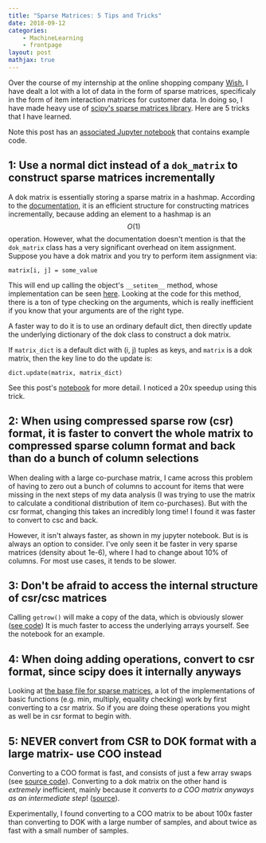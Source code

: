 ```yaml
---
title: "Sparse Matrices: 5 Tips and Tricks"
date: 2018-09-12
categories:
    - MachineLearning
    - frontpage
layout: post
mathjax: true
---
```


Over the course of my internship at the online shopping company [Wish](https://www.wish.com/), I have dealt a lot with a lot of data in the form of sparse matrices, specificaly in the form of item interaction matrices for customer data. In doing so, I have made heavy use of [scipy's sparse matrices library](https://docs.scipy.org/doc/scipy/reference/sparse.html).
Here are 5 tricks that I have learned.

Note this post has an [associated Jupyter notebook](https://github.com/AustinT/sparse-matrices-tips/blob/master/Sparse%20Matrix%20Tips%20and%20Tricks-%20Part%201.ipynb) that contains example code.

## 1: Use a normal dict instead of a `dok_matrix` to construct sparse matrices incrementally
A dok matrix is essentially storing a sparse matrix in a hashmap. According to the [documentation](https://docs.scipy.org/doc/scipy/reference/generated/scipy.sparse.dok_matrix.html#scipy.sparse.dok_matrix), it is an efficient structure for constructing matrices incrementally, because adding an element to a hashmap is an $$O(1)$$ operation.
However, what the documentation doesn't mention is that the `dok_matrix` class has a very significant overhead on item assignment. Suppose you have a dok matrix and you try to perform item assignment via:

`matrix[i, j] = some_value`

This will end up calling the object's `__setitem__` method, whose implementation can be seen [here](https://github.com/scipy/scipy/blob/552d5026754b5151eb5ae58b41f09e5b8ddcbde5/scipy/sparse/dok.py#L258-L308). Looking at the code for this method, there is a ton of type checking on the arguments, which is really inefficient if you know that your arguments are of the right type.

A faster way to do it is to use an ordinary default dict, then directly update the underlying dictionary of the dok class to construct a dok matrix.

If `matrix_dict` is a default dict with (i, j) tuples as keys, and `matrix` is a dok matrix, then the key line to do the update is:

`dict.update(matrix, matrix_dict)`

See this post's [notebook](https://github.com/AustinT/sparse-matrices-tips/blob/master/Sparse%20Matrix%20Tips%20and%20Tricks-%20Part%201.ipynb) for more detail. I noticed a 20x speedup using this trick.

## 2: When using compressed sparse row (csr) format, it is faster to convert the whole matrix to compressed sparse column format and back than do a bunch of column selections
When dealing with a large co-purchase matrix, I came across this problem of having to zero out a bunch of columns to account for items that were missing in the next steps of my data analysis (I was trying to use the matrix to calculate a conditional distribution of item co-purchases). But with the csr format, changing this takes an incredibly long time! I found it was faster to convert to csc and back.

However, it isn't always faster, as shown in my jupyter notebook. But is is always an option to consider. I've only seen it be faster in very sparse matrices (density about 1e-6), where I had to change about 10% of columns. For most use cases, it tends to be slower.

## 3: Don't be afraid to access the internal structure of csr/csc matrices
Calling `getrow()` will make a copy of the data, which is obviously slower ([see code](https://github.com/scipy/scipy/blob/f4a81d908031ade435f321de7fe85ad5576e931e/scipy/sparse/csr.py#L367)) 
It is much faster to access the underlying arrays yourself.
See the notebook for an example.

## 4: When doing adding operations, convert to csr format, since scipy does it internally anyways
Looking at [the base file for sparse matrices](https://github.com/scipy/scipy/blob/552d5026754b5151eb5ae58b41f09e5b8ddcbde5/scipy/sparse/base.py#L328-L757), 
a lot of the implementations of basic functions (e.g. min, multiply, equality checking) work by first converting to a csr matrix. 
So if you are doing these operations you might as well be in csr format to begin with. 

## 5: NEVER convert from CSR to DOK format with a large matrix- use COO instead
Converting to a COO format is fast, and consists of just a few array swaps (see [source code](https://github.com/scipy/scipy/blob/f1251aa680623c20efa95a530a8b02e729f6d8d9/scipy/sparse/compressed.py#L931-L940)).
Converting to a dok matrix on the other hand is *extremely* inefficient, mainly because it _converts to a COO matrix anyways as an intermediate step_! ([source](https://github.com/scipy/scipy/blob/f1251aa680623c20efa95a530a8b02e729f6d8d9/scipy/sparse/base.py#L891-L897)).

Experimentally, I found converting to a COO matrix to be about 100x faster than converting to DOK with a large number of samples, and about twice as fast with a small number of samples.
